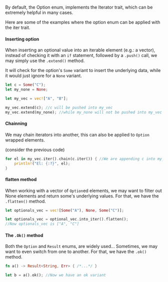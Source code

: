 By default, the Option enum, implements the Iterator trait, which can be extremely helpful in many cases.

Here are some of the examples where the option enum can be applied with the iter trait.

#### Inserting option
When inserting an optional value into an iterable element (e.g.: a vector), instead of checking it with an ``if`` statement, followed by a ``.push()`` call, we may simply use the ``.extend()`` method. 

It will check for the option's ``Some`` variant to insert the underlying data, while it would just ignore for a ``None`` variant.

```rust
let c = Some("C");
let my_none = None;

let my_vec = vec!["A", "B"];

my_vec.extend(c); //c will be pushed into my_vec
my_vec.extend(my_none); //while my_none will not be pushed into my_vec
```

#### Chainning
We may chain iterators into another, this can also be applied to ``Option`` wrapped elements.

(consider the previous code)
```rust
for el in my_vec.iter().chain(c.iter()) { //We are appending c into my_vec and iterating over the produced iterator
	println!("El: {:?}", el);
}
```

#### flatten method
When working with a vector of ``Option``ed elements, we may want to filter out None elements and return some's underlying values. For that, we have the ``.flatten()`` method.

```rust
let optionals_vec = vec![Some("A"), None, Some("C")];

let optionals_vec = optional_vec.into_iter().flatten();
//Now optionals_vec is ["A", "C"]
```

#### The ``.Ok()`` method
Both the ``Option`` and ``Result`` enums, are widely used... Sometimes, we may want to even switch from one to another. For that, we have the ``.ok()`` method.

```rust
fn a() -> Result<String, Err> { /*...*/ }

let b = a().ok(); //Now we have an ok variant
```
